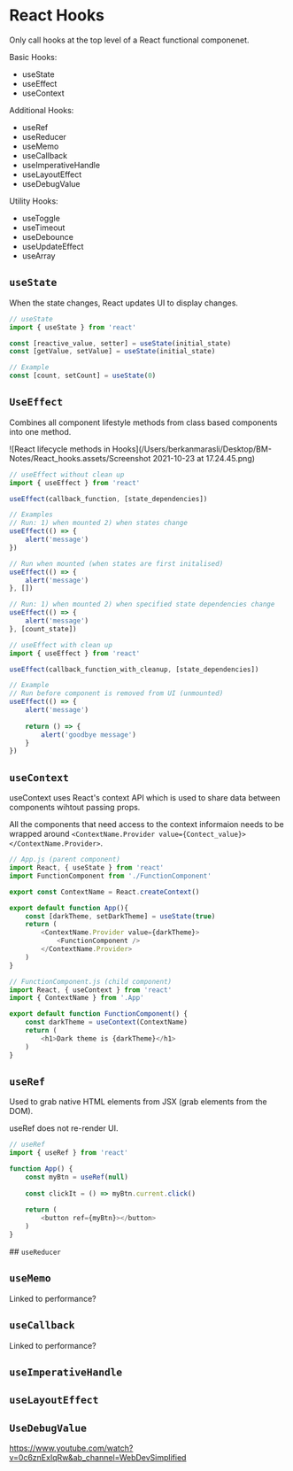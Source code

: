 # React Hooks

Only call hooks at the top level of a React functional componenet.



Basic Hooks:

- useState
- useEffect
- useContext

Additional Hooks:

- useRef
- useReducer
- useMemo
- useCallback
- useImperativeHandle
- useLayoutEffect
- useDebugValue

Utility Hooks:

- useToggle
- useTimeout
- useDebounce
- useUpdateEffect
- useArray



## `useState`

When the state changes, React updates UI to display changes.

```javascript
// useState
import { useState } from 'react'

const [reactive_value, setter] = useState(initial_state)
const [getValue, setValue] = useState(initial_state)

// Example
const [count, setCount] = useState(0)
```



## `UseEffect`

Combines all component lifestyle methods from class based components into one method.

![React lifecycle methods in Hooks](/Users/berkanmarasli/Desktop/BM-Notes/React_hooks.assets/Screenshot 2021-10-23 at 17.24.45.png)

```javascript
// useEffect without clean up
import { useEffect } from 'react'

useEffect(callback_function, [state_dependencies])

// Examples
// Run: 1) when mounted 2) when states change
useEffect(() => {
    alert('message')
})

// Run when mounted (when states are first initalised)
useEffect(() => {
    alert('message')
}, [])

// Run: 1) when mounted 2) when specified state dependencies change
useEffect(() => {
    alert('message')
}, [count_state])
```

```javascript
// useEffect with clean up
import { useEffect } from 'react'

useEffect(callback_function_with_cleanup, [state_dependencies])

// Example
// Run before component is removed from UI (unmounted)
useEffect(() => {
    alert('message')
    
    return () => {
        alert('goodbye message')
    }
})
```



## `useContext`

useContext uses React's context API which is used to share data between components wihtout passing props.

All the components that need access to the context informaion needs to be wrapped around `<ContextName.Provider value={Contect_value}></ContextName.Provider>`.

```javascript
// App.js (parent component)
import React, { useState } from 'react'
import FunctionComponent from './FunctionComponent'

export const ContextName = React.createContext()

export default function App(){
    const [darkTheme, setDarkTheme] = useState(true)
    return (
        <ContextName.Provider value={darkTheme}>
    		<FunctionComponent />
    	</ContextName.Provider>
    )
}

// FunctionComponent.js (child component)
import React, { useContext } from 'react'
import { ContextName } from '.App'

export default function FunctionComponent() {
    const darkTheme = useContext(ContextName)
    return (
        <h1>Dark theme is {darkTheme}</h1>
    )
}
```



## `useRef`

Used to grab native HTML elements from JSX (grab elements from the DOM).

useRef does not re-render UI.

```javascript
// useRef
import { useRef } from 'react'

function App() {
    const myBtn = useRef(null)
    
    const clickIt = () => myBtn.current.click()
    
    return (
        <button ref={myBtn}></button>
	)
}
```



## `useReducer`



## `useMemo`

Linked to performance?



## `useCallback`

Linked to performance?



## `useImperativeHandle`



## `useLayoutEffect`



## `UseDebugValue`



https://www.youtube.com/watch?v=0c6znExIqRw&ab_channel=WebDevSimplified





























